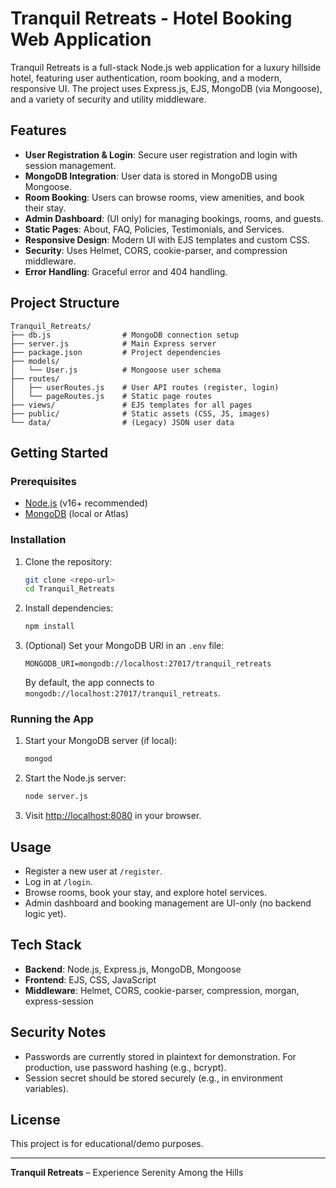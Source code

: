 # Tranquil Retreats - Hotel Booking Web Application

Tranquil Retreats is a full-stack Node.js web application for a luxury hillside hotel, featuring user authentication, room booking, and a modern, responsive UI. The project uses Express.js, EJS, MongoDB (via Mongoose), and a variety of security and utility middleware.

## Features

- **User Registration & Login**: Secure user registration and login with session management.
- **MongoDB Integration**: User data is stored in MongoDB using Mongoose.
- **Room Booking**: Users can browse rooms, view amenities, and book their stay.
- **Admin Dashboard**: (UI only) for managing bookings, rooms, and guests.
- **Static Pages**: About, FAQ, Policies, Testimonials, and Services.
- **Responsive Design**: Modern UI with EJS templates and custom CSS.
- **Security**: Uses Helmet, CORS, cookie-parser, and compression middleware.
- **Error Handling**: Graceful error and 404 handling.

## Project Structure

```
Tranquil_Retreats/
├── db.js                # MongoDB connection setup
├── server.js            # Main Express server
├── package.json         # Project dependencies
├── models/
│   └── User.js          # Mongoose user schema
├── routes/
│   ├── userRoutes.js    # User API routes (register, login)
│   └── pageRoutes.js    # Static page routes
├── views/               # EJS templates for all pages
├── public/              # Static assets (CSS, JS, images)
└── data/                # (Legacy) JSON user data
```

## Getting Started

### Prerequisites
- [Node.js](https://nodejs.org/) (v16+ recommended)
- [MongoDB](https://www.mongodb.com/) (local or Atlas)

### Installation
1. Clone the repository:
   ```sh
   git clone <repo-url>
   cd Tranquil_Retreats
   ```
2. Install dependencies:
   ```sh
   npm install
   ```
3. (Optional) Set your MongoDB URI in an `.env` file:
   ```env
   MONGODB_URI=mongodb://localhost:27017/tranquil_retreats
   ```
   By default, the app connects to `mongodb://localhost:27017/tranquil_retreats`.

### Running the App
1. Start your MongoDB server (if local):
   ```sh
   mongod
   ```
2. Start the Node.js server:
   ```sh
   node server.js
   ```
3. Visit [http://localhost:8080](http://localhost:8080) in your browser.

## Usage
- Register a new user at `/register`.
- Log in at `/login`.
- Browse rooms, book your stay, and explore hotel services.
- Admin dashboard and booking management are UI-only (no backend logic yet).

## Tech Stack
- **Backend**: Node.js, Express.js, MongoDB, Mongoose
- **Frontend**: EJS, CSS, JavaScript
- **Middleware**: Helmet, CORS, cookie-parser, compression, morgan, express-session

## Security Notes
- Passwords are currently stored in plaintext for demonstration. For production, use password hashing (e.g., bcrypt).
- Session secret should be stored securely (e.g., in environment variables).

## License
This project is for educational/demo purposes.

---

**Tranquil Retreats** – Experience Serenity Among the Hills
